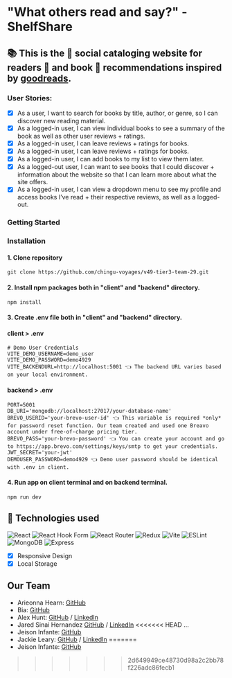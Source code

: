 # "What others read and say?" - ShelfShare
## 📚️ This is the 🌝 social cataloging website for readers 🧐 and book 📖 recommendations inspired by [goodreads](https://www.goodreads.com/). 

### User Stories:
- [x] As a user, I want to search for books by title, author, or genre, so I can discover new reading material.
- [x] As a logged-in user, I can view individual books to see a summary of the book as well as other user reviews + ratings.
- [x] As a logged-in user, I can leave reviews + ratings for books.
- [x] As a logged-in user, I can leave reviews + ratings for books.
- [x] As a logged-in user, I can add books to my list to view them later.
- [x] As a logged-out user, I can want to see books that I could discover + information about the website so that I can learn more about what the site offers.
- [x] As a logged-in user, I can view a dropdown menu to see my profile and access books I’ve read + their respective reviews, as well as a logged-out.

### Getting Started
### Installation
#### 1. Clone repository
```
git clone https://github.com/chingu-voyages/v49-tier3-team-29.git
```
#### 2. Install npm packages both in "client" and "backend" directory.
```
npm install
```
#### 3. Create .env file both in "client" and "backend" directory.
#### client > .env
```
# Demo User Credentials
VITE_DEMO_USERNAME=demo_user
VITE_DEMO_PASSWORD=demo4929
VITE_BACKENDURL=http://localhost:5001 👈️ The backend URL varies based on your local environment.
```
#### backend > .env

```
PORT=5001
DB_URI='mongodb://localhost:27017/your-database-name'
BREVO_USERID='your-brevo-user-id' 👈️ This variable is required *only* for password reset function. Our team created and used one Breavo account under free-of-charge pricing tier. 
BREVO_PASS='your-brevo-password' 👈️ You can create your account and go to https://app.brevo.com/settings/keys/smtp to get your credentials. 
JWT_SECRET='your-jwt' 
DEMOUSER_PASSWORD=demo4929 👈️ Demo user password should be identical with .env in client.
```
#### 4. Run app on client terminal and on backend terminal.
```
npm run dev
```
## 🚀 Technologies used
![React](https://img.shields.io/badge/react-%2320232a.svg?style=for-the-badge&logo=react&logoColor=%2361DAFB)
![React Hook Form](https://img.shields.io/badge/React%20Hook%20Form-%23EC5990.svg?style=for-the-badge&logo=reacthookform&logoColor=white)
![React Router](https://img.shields.io/badge/React_Router-CA4245?style=for-the-badge&logo=react-router&logoColor=white)
![Redux](https://img.shields.io/badge/redux-%23593d88.svg?style=for-the-badge&logo=redux&logoColor=white)
![Vite](https://img.shields.io/badge/vite-%23646CFF.svg?style=for-the-badge&logo=vite&logoColor=white)
![ESLint](https://img.shields.io/badge/ESLint-4B3263?style=for-the-badge&logo=eslint&logoColor=white)
![MongoDB](https://img.shields.io/badge/-MongoDB-13aa52?style=for-the-badge&logo=mongodb&logoColor=white)
![Express](https://img.shields.io/badge/mongoose-blue?style=for-the-badge)
- [x] Responsive Design
- [x] Local Storage
 
## Our Team
- Arieonna Hearn: [GitHub](https://github.com/chuelgi)
- Bia: [GitHub](https://github.com/bank1e)
- Alex Hunt: [GitHub](https://github.com/alexh205) / [LinkedIn](https://www.linkedin.com/in/alexhse/)
- Jared Sinai Hernandez [GitHub](https://github.com/jaredsina) / [LinkedIn](https://www.linkedin.com/in/jaredsina/)
<<<<<<< HEAD
   ...
- Jeison Infante: [GitHub](https://github.com/JeisonRd)
- Jackie Leary: [GitHub](https://github.com/jackie-leary) / [LinkedIn](https://www.linkedin.com/in/jacqueline-leary-9a708111b/)
=======
- Jeison Infante: [GitHub](https://github.com/JeisonRd) 
>>>>>>> 2d649949ce48730d98a2c2bb78f226adc86fecb1
